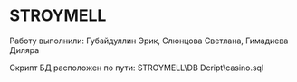 # STROYMELL

Работу выполнили:
Губайдуллин Эрик, Слюнцова Светлана, Гимадиева Диляра

Скрипт БД расположен по пути: STROYMELL\DB Dcript\casino.sql
